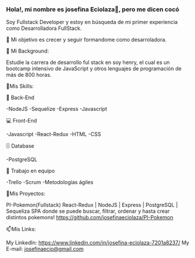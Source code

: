 ### Hola!, mi nombre es josefina Eciolaza👋, pero me dicen cocó
Soy Fullstack Developer y estoy en búsqueda de mi primer experiencia como Desarrolladora FullStack.


🔭 Mi objetivo
 es crecer y seguir formandome como desarroladora.

🌱 Mi Background:
 
Estudie la carrera de desarrollo ful stack en soy henry, el cual es un bootcamp intensivo de JavaScript y otros lenguajes de programación de más de 800 horas. 

📃Mis Skills:

🧩 Back-End

-NodeJS
-Sequelize
-Express
-Javascript

💻 Front-End

-Javascript
-React-Redux
-HTML
-CSS

🗄️ Database

-PostgreSQL

🌱 Trabajo en equipo

-Trello
-Scrum
-Metodologías ágiles

🚀Mis Proyectos:

PI-Pokemon(Fullstack)
React-Redux | NodeJS | Express | PostgreSQL | Sequeliza
SPA donde se puede buscar, filtrar, ordenar y hasta crear distintos pokemons!
https://github.com/josefinaeciolaza/PI-Pokemon

📫Mis Links:

My LinkedIn: https://www.linkedin.com/in/josefina-eciolaza-7201a8237/
My E-mail: josefinaecio@gmail.com
